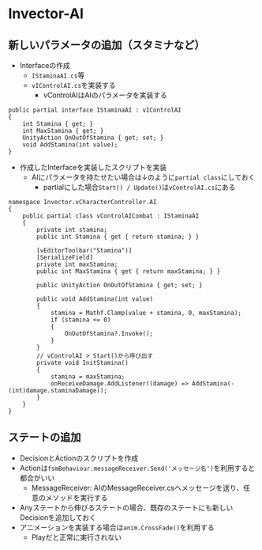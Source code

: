 # Invector-AI

## 新しいパラメータの追加（スタミナなど）

- Interfaceの作成
  - `IStaminaAI.cs`等
  - `vIControlAI.cs`を実装する
    - vControlAIはAIのパラメータを実装する

``` cs[IStaminaAI.cs]
public partial interface IStaminaAI : vIControlAI
{
    int Stamina { get; }
    int MaxStamina { get; }
    UnityAction OnOutOfStamina { get; set; }
    void AddStamina(int value);
}
```

- 作成したInterfaceを実装したスクリプトを実装
  - AIにパラメータを持たせたい場合は↓のように`partial class`にしておく
    - partialにした場合`Start() / Update()`は`vControlAI.cs`にある

``` cs[vControlAICombatStamina.cs]
namespace Invector.vCharacterController.AI
{
    public partial class vControlAICombat : IStaminaAI
    {
        private int stamina;
        public int Stamina { get { return stamina; } }

        [vEditorToolbar("Stamina")]
        [SerializeField]
        private int maxStamina;
        public int MaxStamina { get { return maxStamina; } }

        public UnityAction OnOutOfStamina { get; set; }

        public void AddStamina(int value)
        {
            stamina = Mathf.Clamp(value + stamina, 0, maxStamina);
            if (stamina <= 0)
            {
                OnOutOfStamina?.Invoke();
            }
        }
        // vControlAI > Start()から呼び出す
        private void InitStamina()
        {
            stamina = maxStamina;
            onReceiveDamage.AddListener((damage) => AddStamina(-(int)damage.staminaDamage));
        }
    }
}
```

## ステートの追加

- DecisionとActionのスクリプトを作成
- Actionは`fsmBehaviour.messageReceiver.Send('メッセージ名')`を利用すると都合がいい
  - MessageReceiver: AIのMessageReceiver.csへメッセージを送り、任意のメソッドを実行する
- Anyステートから伸びるステートの場合、既存のステートにも新しいDecisionを追加しておく
- アニメーションを実装する場合は`anim.CrossFade()`を利用する
  - Playだと正常に実行されない
